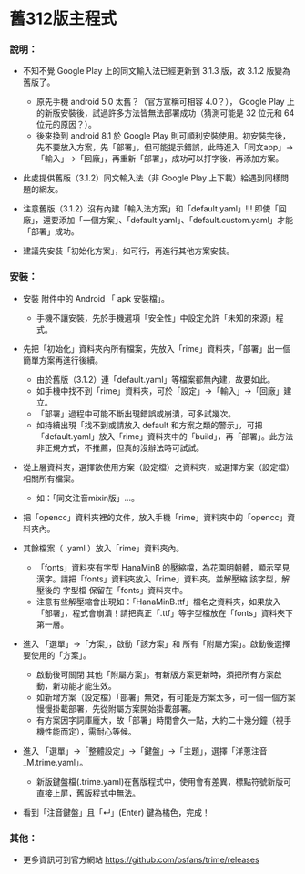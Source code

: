 # 舊312版主程式

### 說明：

- 不知不覺 Google Play 上的同文輸入法已經更新到 3.1.3 版，故 3.1.2 版變為舊版了。
	- 原先手機 android 5.0 太舊？（官方宣稱可相容 4.0？）， Google Play 上的新版安裝後，試過許多方法皆無法部署成功（猜測可能是 32 位元和 64 位元的原因？）。
	- 後來換到 android 8.1 於 Google Play 則可順利安裝使用。初安裝完後，先不要放入方案，先「部署」，但可能提示錯誤，此時進入「同文app」→「輸入」→「回廠」，再重新「部署」，成功可以打字後，再添加方案。

- 此處提供舊版（3.1.2）同文輸入法（非 Google Play 上下載）給遇到同樣問題的網友。
- 注意舊版（3.1.2）沒有內建「輸入法方案」和「default.yaml」!!! 即使「回廠」，還要添加「一個方案」、「default.yaml」、「default.custom.yaml」才能「部署」成功。
- 建議先安裝「初始化方案」，如可行，再進行其他方案安裝。

### 安裝：

- 安裝 附件中的 Android 「 apk 安裝檔」。
	
	- 手機不讓安裝，先於手機選項「安全性」中設定允許「未知的來源」程式。

- 先把「初始化」資料夾內所有檔案，先放入「rime」資料夾，「部署」出一個簡單方案再進行後續。

	- 由於舊版（3.1.2）連「default.yaml」等檔案都無內建，故要如此。
	- 如手機中找不到「rime」資料夾，可於「設定」→「輸入」→「回廠」建立。
	- 「部署」過程中可能不斷出現錯誤或崩潰，可多試幾次。
	- 如持續出現「找不到或請放入 default 和方案之類的警示」，可把「default.yaml」放入「rime」資料夾中的「build」，再「部署」。此方法非正規方式，不推薦，但真的沒辦法時可試試。

- 從上層資料夾，選擇欲使用方案（設定檔）之資料夾，或選擇方案（設定檔）相關所有檔案。

	- 如：「同文注音mixin版」…。

- 把「opencc」資料夾裡的文件，放入手機「rime」資料夾中的「opencc」資料夾內。
	


- 其餘檔案（ .yaml ）放入「rime」資料夾內。
	
	- 「fonts」資料夾有字型 HanaMinB 的壓縮檔，為花園明朝體，顯示罕見漢字。請把「fonts」資料夾放入「rime」資料夾，並解壓縮 該字型，解壓後的 字型檔 保留在「fonts」資料夾中。
	- 注意有些解壓縮會出現如：「HanaMinB.ttf」檔名之資料夾，如果放入「部署」，程式會崩潰！請把真正「.ttf」等字型檔放在「fonts」資料夾下第一層。

- 進入 「選單」→「方案」，啟動「該方案」和 所有「附屬方案」。啟動後選擇要使用的「方案」。
	
	- 啟動後可關閉 其他「附屬方案」。有新版方案更新時，須把所有方案啟動，新功能才能生效。
	- 如新增方案（設定檔）「部署」無效，有可能是方案太多，可一個一個方案慢慢掛載部署，先從附屬方案開始掛載部署。
	- 有方案因字詞庫龐大，故「部署」時間會久一點，大約二十幾分鐘（視手機性能而定），需耐心等候。

- 進入 「選單」→「整體設定」→「鍵盤」→「主題」，選擇「洋蔥注音_M.trime.yaml」。
	
	- 新版鍵盤檔(.trime.yaml)在舊版程式中，使用會有差異，標點符號新版可直接上屏，舊版程式中無法。
	
- 看到「注音鍵盤」且「↵」(Enter) 鍵為橘色，完成！

### 其他：

- 更多資訊可到官方網站 https://github.com/osfans/trime/releases



